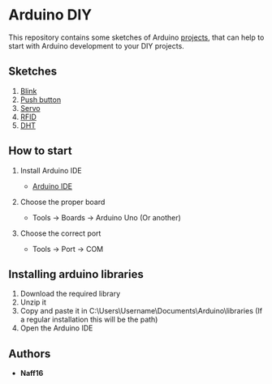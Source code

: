 # Arduino DIY

This repository contains some sketches of Arduino [projects](https://github.com/Naff16/Arduino_DIY/tree/master/DIY), that can help to start with Arduino development to your DIY projects.

## Sketches
1. [Blink](https://github.com/Naff16/Arduino_DIY/tree/master/DIY/Blink_DIY)
2. [Push button](https://github.com/Naff16/Arduino_DIY/tree/master/DIY/Push_Button_DIY)
3. [Servo](https://github.com/Naff16/Arduino_DIY/tree/master/DIY/Servo_DIY)
4. [RFID](https://github.com/Naff16/Arduino_DIY/tree/master/DIY/RFID_DIY)
5. [DHT](https://github.com/Naff16/Arduino_DIY/tree/master/DIY/DHT_DIY)

## How to start
1. Install Arduino IDE
	- [Arduino IDE](https://www.arduino.cc/en/Main/Software)

2. Choose the proper board
	- Tools -> Boards -> Arduino Uno (Or another)
3. Choose the correct port
	- Tools -> Port -> COM

## Installing arduino libraries
1. Download the required library
2. Unzip it
3. Copy and paste it in C:\Users\Username\Documents\Arduino\libraries (If a regular installation this will be the path)
4. Open the Arduino IDE

## Authors

* **Naff16**
